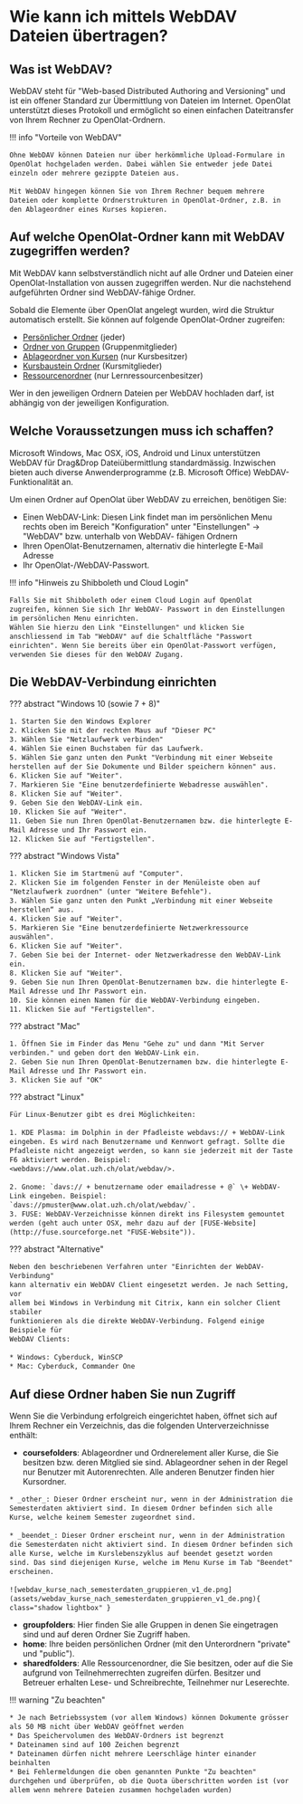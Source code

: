 # Wie kann ich mittels WebDAV Dateien übertragen?

## Was ist WebDAV?

WebDAV steht für "Web-based Distributed Authoring and Versioning" und ist ein
offener Standard zur Übermittlung von Dateien im Internet. OpenOlat
unterstützt dieses Protokoll und ermöglicht so einen einfachen Dateitransfer
von Ihrem Rechner zu OpenOlat-Ordnern.

!!! info "Vorteile von WebDAV"

    Ohne WebDAV können Dateien nur über herkömmliche Upload-Formulare in OpenOlat hochgeladen werden. Dabei wählen Sie entweder jede Datei einzeln oder mehrere gezippte Dateien aus. 
    
    Mit WebDAV hingegen können Sie von Ihrem Rechner bequem mehrere Dateien oder komplette Ordnerstrukturen in OpenOlat-Ordner, z.B. in den Ablageordner eines Kurses kopieren.

## Auf welche OpenOlat-Ordner kann mit WebDAV zugegriffen werden?

Mit WebDAV kann selbstverständlich nicht auf alle Ordner und Dateien einer OpenOlat-Installation von aussen zugegriffen werden. Nur die nachstehend aufgeführten Ordner sind WebDAV-fähige Ordner.

Sobald die Elemente über OpenOlat angelegt wurden, wird die Struktur automatisch erstellt. Sie können auf folgende OpenOlat-Ordner zugreifen: 

  * [Persönlicher Ordner](../../manual_user/personal_menu/Personal_folders.de.md) (jeder)
  * [Ordner von Gruppen](../../manual_user/groups/Using_Group_Tools.de.md) (Gruppenmitglieder)
  * [Ablageordner von Kursen](../../manual_user/learningresources/Storage_folder.de.md) (nur Kursbesitzer)
  * [Kursbaustein Ordner](../../manual_user/learningresources/Course_Element_Folder.de.md) (Kursmitglieder)
  * [Ressourcenordner](../../manual_user/learningresources/Course_Settings.de.md#ressourcenordner-einbinden) (nur Lernressourcenbesitzer)

Wer in den jeweiligen Ordnern Dateien per WebDAV hochladen darf, ist abhängig von der jeweiligen Konfiguration.

## Welche Voraussetzungen muss ich schaffen?

Microsoft Windows, Mac OSX, iOS, Android und Linux unterstützen WebDAV für
Drag&Drop Dateiübermittlung standardmässig. Inzwischen bieten auch diverse
Anwenderprogramme (z.B. Microsoft Office) WebDAV-Funktionalität an.

Um einen Ordner auf OpenOlat über WebDAV zu erreichen, benötigen Sie:

  * Einen WebDAV-Link: Diesen Link findet man im persönlichen Menu rechts oben im Bereich
"Konfiguration" unter "Einstellungen" → "WebDAV" bzw. unterhalb von WebDAV-
fähigen Ordnern
  * Ihren OpenOlat-Benutzernamen, alternativ die hinterlegte E-Mail Adresse
  * Ihr OpenOlat-/WebDAV-Passwort.

!!! info "Hinweis zu Shibboleth und Cloud Login"

    Falls Sie mit Shibboleth oder einem Cloud Login auf OpenOlat zugreifen, können Sie sich Ihr WebDAV- Passwort in den Einstellungen im persönlichen Menu einrichten. 
    Wählen Sie hierzu den Link "Einstellungen" und klicken Sie anschliessend im Tab "WebDAV" auf die Schaltfläche "Passwort einrichten". Wenn Sie bereits über ein OpenOlat-Passwort verfügen, verwenden Sie dieses für den WebDAV Zugang. 
  

## Die WebDAV-Verbindung einrichten

??? abstract "Windows 10 (sowie 7 + 8)"

    1. Starten Sie den Windows Explorer
    2. Klicken Sie mit der rechten Maus auf "Dieser PC"
    3. Wählen Sie "Netzlaufwerk verbinden"
    4. Wählen Sie einen Buchstaben für das Laufwerk.
    5. Wählen Sie ganz unten den Punkt "Verbindung mit einer Webseite herstellen auf der Sie Dokumente und Bilder speichern können" aus.
    6. Klicken Sie auf "Weiter".
    7. Markieren Sie "Eine benutzerdefinierte Webadresse auswählen".
    8. Klicken Sie auf "Weiter".
    9. Geben Sie den WebDAV-Link ein.
    10. Klicken Sie auf "Weiter".
    11. Geben Sie nun Ihren OpenOlat-Benutzernamen bzw. die hinterlegte E-Mail Adresse und Ihr Passwort ein.
    12. Klicken Sie auf "Fertigstellen".

??? abstract "Windows Vista"

    1. Klicken Sie im Startmenü auf "Computer".
    2. Klicken Sie im folgenden Fenster in der Menüleiste oben auf "Netzlaufwerk zuordnen" (unter "Weitere Befehle").
    3. Wählen Sie ganz unten den Punkt „Verbindung mit einer Webseite herstellen“ aus.
    4. Klicken Sie auf "Weiter".
    5. Markieren Sie "Eine benutzerdefinierte Netzwerkressource auswählen".
    6. Klicken Sie auf "Weiter".
    7. Geben Sie bei der Internet- oder Netzwerkadresse den WebDAV-Link ein.
    8. Klicken Sie auf "Weiter".
    9. Geben Sie nun Ihren OpenOlat-Benutzernamen bzw. die hinterlegte E-Mail Adresse und Ihr Passwort ein.
    10. Sie können einen Namen für die WebDAV-Verbindung eingeben.
    11. Klicken Sie auf "Fertigstellen".

??? abstract "Mac"

    1. Öffnen Sie im Finder das Menu "Gehe zu" und dann "Mit Server verbinden." und geben dort den WebDAV-Link ein.
    2. Geben Sie nun Ihren OpenOlat-Benutzernamen bzw. die hinterlegte E-Mail Adresse und Ihr Passwort ein.
    3. Klicken Sie auf "OK"

??? abstract "Linux"

    Für Linux-Benutzer gibt es drei Möglichkeiten:

    1. KDE Plasma: im Dolphin in der Pfadleiste webdavs:// + WebDAV-Link eingeben. Es wird nach Benutzername und Kennwort gefragt. Sollte die Pfadleiste nicht angezeigt werden, so kann sie jederzeit mit der Taste F6 aktiviert werden. Beispiel: <webdavs://www.olat.uzh.ch/olat/webdav/>.

    2. Gnome: `davs:// + benutzername oder emailadresse + @` \+ WebDAV-Link eingeben. Beispiel: `davs://pmuster@www.olat.uzh.ch/olat/webdav/`.
    3. FUSE: WebDAV-Verzeichnisse können direkt ins Filesystem gemountet werden (geht auch unter OSX, mehr dazu auf der [FUSE-Website](http://fuse.sourceforge.net "FUSE-Website")).

??? abstract "Alternative"

    Neben den beschriebenen Verfahren unter "Einrichten der WebDAV-Verbindung"
    kann alternativ ein WebDAV Client eingesetzt werden. Je nach Setting, vor
    allem bei Windows in Verbindung mit Citrix, kann ein solcher Client stabiler
    funktionieren als die direkte WebDAV-Verbindung. Folgend einige Beispiele für
    WebDAV Clients:

    * Windows: Cyberduck, WinSCP
    * Mac: Cyberduck, Commander One


## Auf diese Ordner haben Sie nun Zugriff

Wenn Sie die Verbindung erfolgreich eingerichtet haben, öffnet sich auf Ihrem Rechner ein Verzeichnis, das die folgenden Unterverzeichnisse enthält:

  *  **coursefolders**: Ablageordner und Ordnerelement aller Kurse, die Sie besitzen bzw. deren Mitglied sie sind. Ablageordner sehen in der Regel nur Benutzer mit Autorenrechten. Alle anderen Benutzer finden hier Kursordner. 

    * _other_: Dieser Ordner erscheint nur, wenn in der Administration die Semesterdaten aktiviert sind. In diesem Ordner befinden sich alle Kurse, welche keinem Semester zugeordnet sind.

    * _beendet_: Dieser Ordner erscheint nur, wenn in der Administration die Semesterdaten nicht aktiviert sind. In diesem Ordner befinden sich alle Kurse, welche im Kurslebenszyklus auf beendet gesetzt worden sind. Das sind diejenigen Kurse, welche im Menu Kurse im Tab "Beendet" erscheinen.  

    ![webdav_kurse_nach_semesterdaten_gruppieren_v1_de.png](assets/webdav_kurse_nach_semesterdaten_gruppieren_v1_de.png){ class="shadow lightbox" }

  *  **groupfolders**: Hier finden Sie alle Gruppen in denen Sie eingetragen sind und auf deren Ordner Sie Zugriff haben.
  *  **home**: Ihre beiden persönlichen Ordner (mit den Unterordnern "private" und "public").
  *  **sharedfolders**: Alle Ressourcenordner, die Sie besitzen, oder auf die Sie aufgrund von Teilnehmerrechten zugreifen dürfen. Besitzer und Betreuer erhalten Lese- und Schreibrechte, Teilnehmer nur Leserechte.


!!! warning "Zu beachten"

    * Je nach Betriebssystem (vor allem Windows) können Dokumente grösser als 50 MB nicht über WebDAV geöffnet werden
    * Das Speichervolumen des WebDAV-Ordners ist begrenzt
    * Dateinamen sind auf 100 Zeichen begrenzt
    * Dateinamen dürfen nicht mehrere Leerschläge hinter einander beinhalten
    * Bei Fehlermeldungen die oben genannten Punkte "Zu beachten" durchgehen und überprüfen, ob die Quota überschritten worden ist (vor allem wenn mehrere Dateien zusammen hochgeladen wurden)
